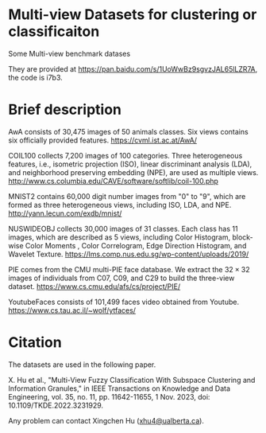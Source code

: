 # Multi-view Datasets for clustering or classificaiton

Some Multi-view benchmark datases

They are provided at https://pan.baidu.com/s/1UoWwBz9sgvzJAL65lLZR7A, the code is i7b3.

# Brief description
AwA consists of  30,475 images of 50 animals classes. Six views contains six officially provided features. https://cvml.ist.ac.at/AwA/

COIL100 collects 7,200 images of 100 categories. Three heterogeneous features, i.e., isometric projection (ISO), linear discriminant analysis (LDA), and neighborhood preserving embedding (NPE), are used as multiple views. http://www.cs.columbia.edu/CAVE/software/softlib/coil-100.php

MNIST2 contains 60,000 digit number images from "0" to "9", which are formed as three heterogeneous views, including ISO, LDA, and NPE. http://yann.lecun.com/exdb/mnist/

NUSWIDEOBJ collects 30,000 images of 31 classes. Each class has 11 images, which are described as 5 views, including Color Histogram, block-wise Color Moments , Color Correlogram, Edge Direction Histogram, and Wavelet Texture. https://lms.comp.nus.edu.sg/wp-content/uploads/2019/

PIE comes from the CMU multi-PIE face database. We extract the $32\times 32$ images of individuals from C07, C09, and C29 to build the three-view dataset. https://www.cs.cmu.edu/afs/cs/project/PIE/

YoutubeFaces consists of 101,499 faces video obtained from Youtube. https://www.cs.tau.ac.il/~wolf/ytfaces/

# Citation
The datasets are used in the following paper.

X. Hu et al., "Multi-View Fuzzy Classification With Subspace Clustering and Information Granules," in IEEE Transactions on Knowledge and Data Engineering, vol. 35, no. 11, pp. 11642-11655, 1 Nov. 2023, doi: 10.1109/TKDE.2022.3231929.

Any problem can contact Xingchen Hu (xhu4@ualberta.ca).
